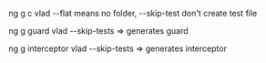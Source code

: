 ng g c vlad --flat means no folder, --skip-test don't create test file

ng g guard vlad --skip-tests => generates guard

ng g interceptor vlad --skip-tests => generates interceptor